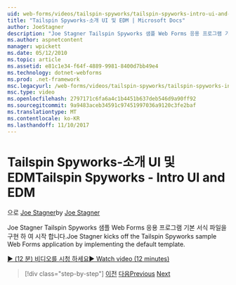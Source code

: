 ```yaml
---
uid: web-forms/videos/tailspin-spyworks/tailspin-spyworks-intro-ui-and-edm
title: "Tailspin Spyworks-소개 UI 및 EDM | Microsoft Docs"
author: JoeStagner
description: "Joe Stagner Tailspin Spyworks 샘플 Web Forms 응용 프로그램 기본 서식 파일을 구현 하 여 시작 합니다."
ms.author: aspnetcontent
manager: wpickett
ms.date: 05/12/2010
ms.topic: article
ms.assetid: e81c1e34-f64f-4889-9981-8400d7bb49e4
ms.technology: dotnet-webforms
ms.prod: .net-framework
msc.legacyurl: /web-forms/videos/tailspin-spyworks/tailspin-spyworks-intro-ui-and-edm
msc.type: video
ms.openlocfilehash: 2797171c6fa6a4c1b4451b637deb546d9a90ff92
ms.sourcegitcommit: 9a9483aceb34591c97451997036a9120c3fe2baf
ms.translationtype: MT
ms.contentlocale: ko-KR
ms.lasthandoff: 11/10/2017
---
```

<a name="tailspin-spyworks---intro-ui-and-edm"></a><span data-ttu-id="b6b79-103">Tailspin Spyworks-소개 UI 및 EDM</span><span class="sxs-lookup"><span data-stu-id="b6b79-103">Tailspin Spyworks - Intro UI and EDM</span></span>
====================
<span data-ttu-id="b6b79-104">으로 [Joe Stagner](https://github.com/JoeStagner)</span><span class="sxs-lookup"><span data-stu-id="b6b79-104">by [Joe Stagner](https://github.com/JoeStagner)</span></span>

<span data-ttu-id="b6b79-105">Joe Stagner Tailspin Spyworks 샘플 Web Forms 응용 프로그램 기본 서식 파일을 구현 하 여 시작 합니다.</span><span class="sxs-lookup"><span data-stu-id="b6b79-105">Joe Stagner kicks off the Tailspin Spyworks sample Web Forms application by implementing the default template.</span></span>

[<span data-ttu-id="b6b79-106">&#9654; (12 분) 비디오를 시청 하세요</span><span class="sxs-lookup"><span data-stu-id="b6b79-106">&#9654; Watch video (12 minutes)</span></span>](https://channel9.msdn.com/Blogs/ASP-NET-Site-Videos/tailspin-spyworks-intro-ui-and-edm)

>[!div class="step-by-step"]
<span data-ttu-id="b6b79-107">[이전](tailspin-spyworks-implementing-and-using-the-also-purchased-control.md)
[다음](tailspin-spyworks-directory-organization.md)</span><span class="sxs-lookup"><span data-stu-id="b6b79-107">[Previous](tailspin-spyworks-implementing-and-using-the-also-purchased-control.md)
[Next](tailspin-spyworks-directory-organization.md)</span></span>
